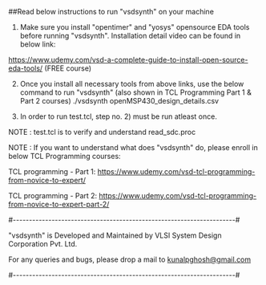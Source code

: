 
##Read below instructions to run "vsdsynth" on your machine 


1) Make sure you install "opentimer" and "yosys" opensource EDA tools before running "vsdsynth". Installation detail video can be found in below link:

  https://www.udemy.com/vsd-a-complete-guide-to-install-open-source-eda-tools/ (FREE course)

2) Once you install all necessary tools from above links, use the below command to run "vsdsynth" (also shown in TCL Programming Part 1 & Part 2 courses)
  ./vsdsynth openMSP430_design_details.csv 

3) In order to run test.tcl, step no. 2) must be run atleast once. 

NOTE : test.tcl is to verify and understand read_sdc.proc

NOTE : If you want to understand what does "vsdsynth" do, please enroll in below TCL Programming courses:

TCL programming - Part 1:
  https://www.udemy.com/vsd-tcl-programming-from-novice-to-expert/

TCL programming - Part 2:
  https://www.udemy.com/vsd-tcl-programming-from-novice-to-expert-part-2/

#---------------------------------------------------------------------#


"vsdsynth" is Developed and Maintained by VLSI System Design Corporation Pvt. Ltd.


For any queries and bugs, please drop a mail to kunalpghosh@gmail.com


#---------------------------------------------------------------------#

